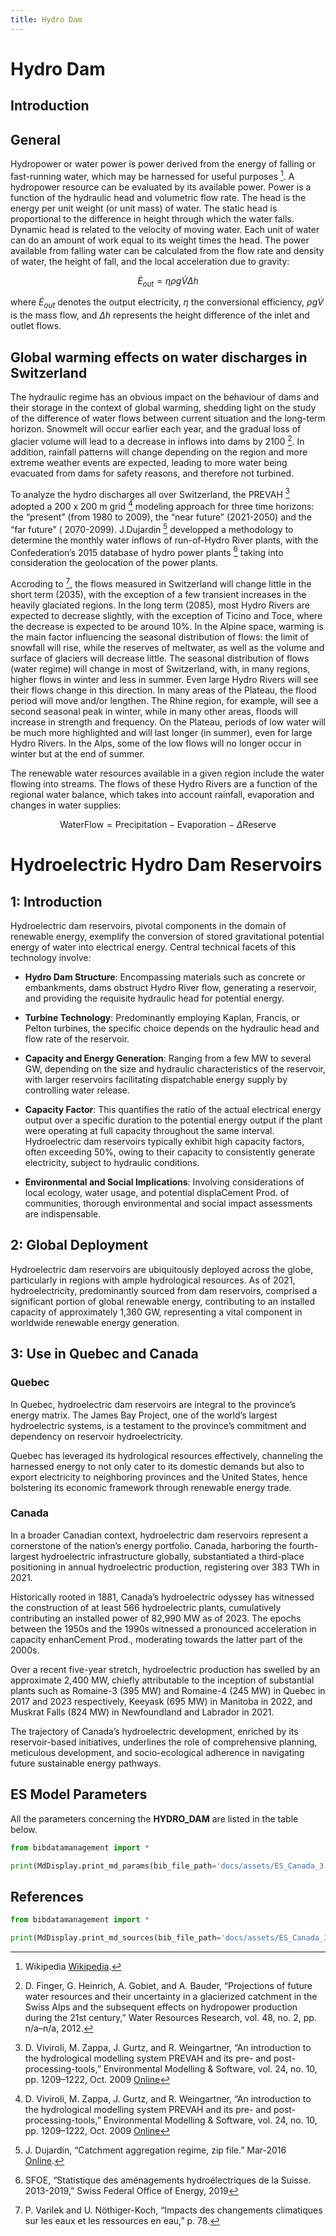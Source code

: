 ```yaml
---
title: Hydro Dam
---
```


# Hydro Dam

## Introduction

## General

Hydropower or water power is power derived from the energy of falling or fast-running water, which may be harnessed for
useful purposes [^5]. A hydropower resource can be evaluated by its available power. Power is a function of the
hydraulic head and volumetric flow rate. The head is the energy per unit weight (or unit mass) of water. The static head
is proportional to the difference in height through which the water falls.
Dynamic head is related to the velocity of moving water. Each unit of water can do an amount of work equal to its weight
times the head. The power available from falling water can be calculated from the flow rate and density of water, the
height of fall, and the local acceleration due
to gravity:

$$
\dot{E}_{out} = \eta \rho g \dot{V} \Delta h
$$

where $\dot{E}_{out}$ denotes the output electricity, $\eta$ the conversional efficiency, $\rho g \dot{V}$ is the mass
flow, and $\Delta h$ represents the height difference of the inlet and outlet
flows.

## Global warming effects on water discharges in Switzerland

The hydraulic regime has an obvious impact on the behaviour of dams and their storage in the context of global warming,
shedding light on the study of the difference of water flows between current situation and the long-term horizon.
Snowmelt will occur earlier each year, and the gradual loss of glacier volume will lead to a decrease in inflows into
dams by 2100 [^1]. In addition, rainfall patterns will change depending on the region and more extreme weather events
are expected, leading to more water being evacuated from dams for safety reasons, and therefore not turbined.

To analyze the hydro discharges all over Switzerland, the PREVAH [^2] adopted a 200 x 200 m grid [^2] modeling approach
for three time horizons: the “present” (from 1980 to 2009), the “near future” (2021-2050) and the “far future” (
2070-2099). J.Dujardin [^3] developped a methodology to determine the monthly water inflows of run-of-Hydro River
plants, with the Confederation’s 2015 database of hydro power plants [^4] taking into consideration the geolocation of
the power plants.

Accroding to [^7], the flows measured in Switzerland will change little in the short term (2035), with the exception of
a few transient increases in the heavily glaciated regions. In the long term (2085), most Hydro Rivers are expected to
decrease slightly, with the exception of Ticino and Toce, where the decrease is expected to be around 10%. In the Alpine
space, warming is the main factor influencing the seasonal distribution of flows: the limit of snowfall will rise, while
the reserves of meltwater, as well as the volume and surface of glaciers will decrease little. The seasonal distribution
of flows (water regime) will change in most of Switzerland, with, in many regions, higher flows in winter and less in
summer. Even large Hydro Rivers will see their flows change in this direction. In many areas of the Plateau, the flood
period will move and/or lengthen. The Rhine region, for example, will see a second seasonal peak in winter, while in
many other areas, floods will increase in strength and frequency. On the Plateau, periods of low water will be much more
highlighted and will last longer (in summer), even for large Hydro Rivers. In the Alps, some of the low flows will no
longer occur in winter but at the end of summer.

The renewable water resources available in a given region include the water flowing into streams. The flows of these
Hydro Rivers are a function of the regional water balance, which takes into account rainfall, evaporation and changes in
water supplies:

$$
\text{WaterFlow} = \text{Precipitation} - \text{Evaporation} -\Delta \text{Reserve}
$$

# Hydroelectric Hydro Dam Reservoirs

## 1: Introduction

Hydroelectric dam reservoirs, pivotal components in the domain of
renewable energy, exemplify the conversion of stored gravitational
potential energy of water into electrical energy. Central technical
facets of this technology involve:

- **Hydro Dam Structure**: Encompassing materials such as concrete or
  embankments, dams obstruct Hydro River flow, generating a reservoir,
  and providing the requisite hydraulic head for potential energy.

- **Turbine Technology**: Predominantly employing Kaplan, Francis, or
  Pelton turbines, the specific choice depends on the hydraulic head
  and flow rate of the reservoir.

- **Capacity and Energy Generation**: Ranging from a few MW to several
  GW, depending on the size and hydraulic characteristics of the
  reservoir, with larger reservoirs facilitating dispatchable energy
  supply by controlling water release.

- **Capacity Factor**: This quantifies the ratio of the actual
  electrical energy output over a specific duration to the potential
  energy output if the plant were operating at full capacity
  throughout the same interval. Hydroelectric dam reservoirs typically
  exhibit high capacity factors, often exceeding 50%, owing to their
  capacity to consistently generate electricity, subject to hydraulic
  conditions.

- **Environmental and Social Implications**: Involving considerations
  of local ecology, water usage, and potential displaCement Prod. of
  communities, thorough environmental and social impact assessments
  are indispensable.

## 2: Global Deployment

Hydroelectric dam reservoirs are ubiquitously deployed across the globe,
particularly in regions with ample hydrological resources. As of 2021,
hydroelectricity, predominantly sourced from dam reservoirs, comprised a
significant portion of global renewable energy, contributing to an
installed capacity of approximately 1,360 GW, representing a vital
component in worldwide renewable energy generation.

## 3: Use in Quebec and Canada

### Quebec

In Quebec, hydroelectric dam reservoirs are integral to the province’s
energy matrix. The James Bay Project, one of the world’s largest
hydroelectric systems, is a testament to the province’s commitment and
dependency on reservoir hydroelectricity.

Quebec has leveraged its hydrological resources effectively, channeling
the harnessed energy to not only cater to its domestic demands but also
to export electricity to neighboring provinces and the United States,
hence bolstering its economic framework through renewable energy trade.

### Canada

In a broader Canadian context, hydroelectric dam reservoirs represent a
cornerstone of the nation’s energy portfolio. Canada, harboring the
fourth-largest hydroelectric infrastructure globally, substantiated a
third-place positioning in annual hydroelectric production, registering
over 383 TWh in 2021.

Historically rooted in 1881, Canada’s hydroelectric odyssey has
witnessed the construction of at least 566 hydroelectric plants,
cumulatively contributing an installed power of 82,990 MW as of 2023.
The epochs between the 1950s and the 1990s witnessed a pronounced
acceleration in capacity enhanCement Prod., moderating towards the
latter part of the 2000s.

Over a recent five-year stretch, hydroelectric production has swelled by
an approximate 2,400 MW, chiefly attributable to the inception of
substantial plants such as Romaine-3 (395 MW) and Romaine-4 (245 MW) in
Quebec in 2017 and 2023 respectively, Keeyask (695 MW) in Manitoba in
2022, and Muskrat Falls (824 MW) in Newfoundland and Labrador in 2021.

The trajectory of Canada’s hydroelectric development, enriched by its
reservoir-based initiatives, underlines the role of comprehensive
planning, meticulous development, and socio-ecological adherence in
navigating future sustainable energy pathways.

## ES Model Parameters

All the parameters concerning the **HYDRO_DAM** are listed in the table
below.

```python exec="on"
from bibdatamanagement import *

print(MdDisplay.print_md_params(bib_file_path='docs/assets/ES_Canada_3.bib',filter_entry='HYDRO_DAM'))
```

## References

```python exec="on"
from bibdatamanagement import *

print(MdDisplay.print_md_sources(bib_file_path='docs/assets/ES_Canada_3.bib',filter_entry='HYDRO_DAM'))
```

[^1]:  D. Finger, G. Heinrich, A. Gobiet, and A. Bauder, “Projections of
future water resources and their uncertainty in a glacierized
catchment in the Swiss Alps and the subsequent effects on hydropower
production during the 21st century,” Water Resources Research,
vol. 48, no. 2, pp. n/a–n/a, 2012.  
[^2]:  D. Viviroli, M. Zappa, J. Gurtz, and R. Weingartner, “An
introduction to the hydrological modelling system PREVAH and its
pre- and post-processing-tools,” Environmental Modelling & Software,
vol. 24, no. 10, pp. 1209–1222, Oct. 2009
[Online](http://www.sciencedirect.com/science/article/pii/S1364815209000875)  
[^3]:  J. Dujardin, “Catchment aggregation regime, zip file.” Mar-2016
[Online](https://wiki.epfl.ch/hydrodata/hydroregime).  
[^4]:  SFOE, “Statistique des aménagements hydroélectriques de la Suisse.
2013-2019,” Swiss Federal Office of Energy, 2019  
[^5]: Wikipedia [Wikipedia](https://en.wikipedia.org/wiki/Hydropower).
[^6]:  E.Burdet, “The role of power-to-gas and accumulation dams as
seasonal storage facilities for Switzerland’s energy transition”,
Master thesis, EPFL, 2019  
[^7]:  P. Varilek and U. Nöthiger-Koch, “Impacts des changements
climatiques sur les eaux et les ressources en eau,” p. 78.  
[^8]:  (Hubacher & Schädler 2010)  
[^9]:  Zappa et al, 2012

